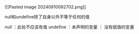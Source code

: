 ![[Pasted image 20240910092702.png]]


null和undefine除了自身以外不等于任何的值


null ：此处不应该有值
undefine ：未声明的变量 ｜ 没有赋值的变量